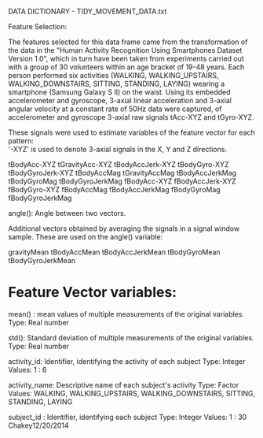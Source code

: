 DATA DICTIONARY - TIDY_MOVEMENT_DATA.txt


Feature Selection: 

The features selected for this data frame came from the transformation of the data in the "Human Activity Recognition Using Smartphones Dataset Version 1.0", which in turn have been taken from experiments carried out with a group of 30 volunteers within an age bracket of 19-48 years. Each person performed six activities (WALKING, WALKING_UPSTAIRS, WALKING_DOWNSTAIRS, SITTING, STANDING, LAYING) wearing a smartphone (Samsung Galaxy S II) on the waist. Using its embedded accelerometer and gyroscope, 3-axial linear acceleration and 3-axial angular velocity at a constant rate of 50Hz data were captured, of accelerometer and gyroscope 3-axial raw signals tAcc-XYZ and tGyro-XYZ.

These signals were used to estimate variables of the feature vector for each pattern:  
'-XYZ' is used to denote 3-axial signals in the X, Y and Z directions.

tBodyAcc-XYZ
tGravityAcc-XYZ
tBodyAccJerk-XYZ
tBodyGyro-XYZ
tBodyGyroJerk-XYZ
tBodyAccMag
tGravityAccMag
tBodyAccJerkMag
tBodyGyroMag
tBodyGyroJerkMag
fBodyAcc-XYZ
fBodyAccJerk-XYZ
fBodyGyro-XYZ
fBodyAccMag
fBodyAccJerkMag
fBodyGyroMag
fBodyGyroJerkMag

angle(): Angle between two vectors.

Additional vectors obtained by averaging the signals in a signal window sample. These are used on the angle() variable:

gravityMean
tBodyAccMean
tBodyAccJerkMean
tBodyGyroMean
tBodyGyroJerkMean


Feature Vector variables:
=========================

mean() : 		mean values of multiple measurements of the 				original variables.
			Type: Real number
		
std(): 		Standard deviation of multiple measurements 				of the original variables.
			Type: Real number

activity_id: 	Identifier, identifying the activity of each 				subject
			Type: 	Integer
			Values: 	1 : 6

activity_name: 	Descriptive name of each subject's activity
			Type: 	Factor
			Values: 	WALKING, WALKING_UPSTAIRS, 								WALKING_DOWNSTAIRS, SITTING, STANDING, 					LAYING

subject_id :	Identifier, identifying each subject
			Type: 	Integer
			Values: 	1 : 30
Chakey12/20/2014
